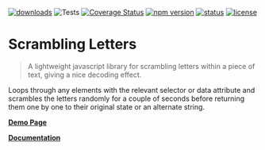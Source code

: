 
[![downloads](https://img.shields.io/npm/dt/scrambling-letters.svg)](https://www.npmjs.com/package/scrambling-letters)
![Tests](https://github.com/Recidvst/scrambling-letters/actions/workflows/testing.yml/badge.svg?branch=master)
[![Coverage Status](https://coveralls.io/repos/github/Recidvst/scrambling-letters/badge.svg?branch=master)](https://coveralls.io/github/Recidvst/scrambling-letters?branch=master)
[![npm version](https://img.shields.io/npm/v/scrambling-letters.svg)](https://www.npmjs.com/package/scrambling-letters)
[![status](https://img.shields.io/website?url=https%3A%2F%2Fscrambling-letters.chris-snowden.me%2F)](https://scrambling-letters.chris-snowden.me/)
[![license](https://img.shields.io/github/license/recidvst/scrambling-letters.svg)](https://github.com/Recidvst/scrambling-letters/blob/master/LICENSE)

# Scrambling Letters

> A lightweight javascript library for scrambling letters within a piece of text, giving a nice decoding effect.

Loops through any elements with the relevant selector or data attribute and scrambles the letters randomly for a couple of seconds before returning them one by one to their original state or an alternate string.

[**Demo Page**](https://scrambling-letters.chris-snowden.me/ 'Scrambling Letters demo page')

[**Documentation**](https://recidvst.github.io/scrambling-letters/#/ 'Scrambling Letters docs site')
